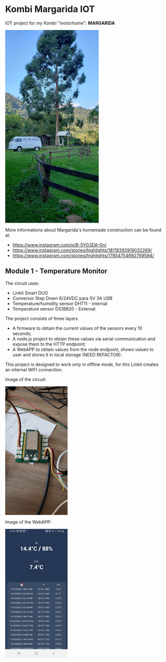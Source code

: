 # Kombi Margarida IOT

IOT project for my Kombi "motorhome": **MARGARIDA**

<img src="doc/kombi.jpeg" width=300 align=center>

More informations about Margarida's homemade construction can be found at:
- https://www.instagram.com/p/B-5YG3DA-0n/
- https://www.instagram.com/stories/highlights/18118392919032269/
- https://www.instagram.com/stories/highlights/17854754692769594/

## Module 1 - Temperature Monitor

The circuit uses:
- Linkit Smart DUO
- Conversor Step Down 6/24VDC para 5V 3A USB
- Temperature/humidity sensor DHT11 - Internal
- Temperature sensor DS18B20 - External

The project consists of three layers
- A firmware to obtain the current values of the sensors every 10 seconds;
- A node.js project to obtain these values ​​via serial communication and expose them to the HTTP endpoint;
- A WebAPP to obtain values from the node endpoint, shows values to user and stores it in local storage (NEED REFACTOR).

This project is designed to work only in offline mode, for this Linkit creates an internal WIFI connection.

Image of the circuit:

<img src="doc/circuit1.jpeg" width=200 align=center>

Image of the WebAPP:

<img src="doc/webapp.jpeg" width=200 align=center>

